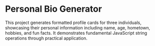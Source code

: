 # Personal Bio Generator
This project generates formatted profile cards for three individuals, showcasing their personal information including name, age, hometown, hobbies, and fun facts. It demonstrates fundamental JavaScript string operations through practical application.

